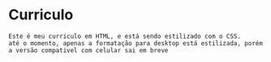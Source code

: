 # Curriculo

    Este é meu curriculo em HTML, e está sendo estilizado com o CSS.
    até o momento, apenas a formatação para desktop está estilizada, porém 
    a versão compativel com celular sai em breve
    
